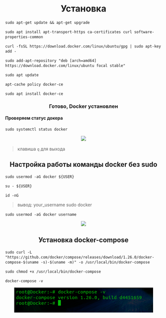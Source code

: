 <h1 align="center">
Установка
</h1>

```
sudo apt-get update && apt-get upgrade
```
```
sudo apt install apt-transport-https ca-certificates curl software-properties-common
```
```
curl -fsSL https://download.docker.com/linux/ubuntu/gpg | sudo apt-key add -
```
```
sudo add-apt-repository "deb [arch=amd64] https://download.docker.com/linux/ubuntu focal stable"
```
```
sudo apt update
```
```
apt-cache policy docker-ce  
```
```
sudo apt install docker-ce
```
<h3 align="center">
Готово, Docker установлен
</h3>

#### Проверяем статус докера
```
sudo systemctl status docker
```
<p align="center">
<img src="https://media.giphy.com/media/zFbzovmEHorfmvQmIR/giphy.gif">
</p>

> клавиша `q` для выхода

<h2 align="center">
Настройка работы команды docker без sudo 
</h2>

```
sudo usermod -aG docker ${USER}
```
```
su - ${USER}
```
```
id -nG
```
> вывод:    your_username sudo docker
```
sudo usermod -aG docker username
```
<p align="center">
<img src="https://media.giphy.com/media/3AaMCAW89KWyX9OUS5/giphy.gif">
</p>

<h2 align="center">
Установка docker-compose
</h2>
 
```
sudo curl -L "https://github.com/docker/compose/releases/download/1.26.0/docker-compose-$(uname -s)-$(uname -m)" -o /usr/local/bin/docker-compose
```
```
sudo chmod +x /usr/local/bin/docker-compose
```
```
docker-compose -v
```

<p align="center" width="100%">
    <img src="https://github.com/airgedon/DevOps/blob/main/Operating_System/Linux/Linux%20CLI/PNG/Screenshot%20from%202022-08-16%2014-36-32.png"> 
</p>


